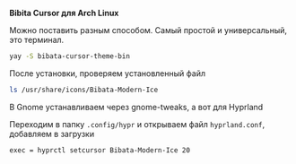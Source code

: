 **Bibita Cursor для Arch Linux**

Можно поставить разным способом. Самый простой и универсальный, это терминал.

```bash
yay -S bibata-cursor-theme-bin
```

После установки, проверяем установленный файл

```bash
ls /usr/share/icons/Bibata-Modern-Ice
```

В Gnome устанавливаем через gnome-tweaks, а вот для Hyprland 

Переходим в папку `.config/hypr` и открываем файл `hyprland.conf`, добавляем в загрузки

```hyprland
exec = hyprctl setcursor Bibata-Modern-Ice 20
```

